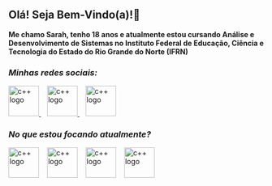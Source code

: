 ## Olá! Seja Bem-Vindo(a)!👋
**Me chamo Sarah, tenho 18 anos e atualmente estou cursando Análise e Desenvolvimento de Sistemas no Instituto Federal de Educação, Ciência e Tecnologia do Estado do Rio Grande do Norte (IFRN)**

### *Minhas redes sociais:*
<a href="https://github.com/sarahbeatriz0205"><img src="https://skillicons.dev/icons?i=github" height="60" alt="c++ logo"/> 
</a> <img width="8"> <a href="https://www.linkedin.com/in/sarah-nascimento-840247367"><img src="https://skillicons.dev/icons?i=linkedin" height="60" alt="c++ logo"/> 
</a> <img width="8"> <a href="https://www.instagram.com/s4rah_nasc/"><img src="https://skillicons.dev/icons?i=instagram" height="60" alt="c++ logo"/> 
</a>

### *No que estou focando atualmente?*
<img src="https://skillicons.dev/icons?i=python" height="60" alt="c++ logo"/> <img width="8"> <img src="https://skillicons.dev/icons?i=cpp" height="60" alt="c++ logo"/> <img width="8"> <img src="https://skillicons.dev/icons?i=html" height="60" alt="c++ logo"/> <img width="8"> <img src="https://skillicons.dev/icons?i=css" height="60" alt="c++ logo"/>



